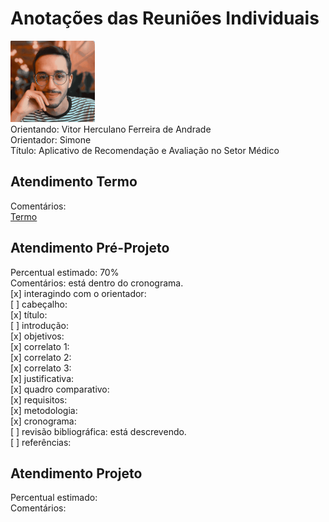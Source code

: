 # Anotações das Reuniões Individuais  

![foto](foto.png "foto")  
Orientando: Vitor Herculano Ferreira de Andrade  
Orientador: Simone  
Título: Aplicativo de Recomendação e Avaliação no Setor Médico  

## Atendimento Termo  

Comentários:  
[Termo](Termo.pdf "Termo")  

## Atendimento Pré-Projeto  

Percentual estimado: 70%  
Comentários: está dentro do cronograma.  
[x] interagindo com o orientador:  
[ ] cabeçalho:  
[x] título:  
[ ] introdução:  
[x] objetivos:  
[x] correlato 1:  
[x] correlato 2:  
[x] correlato 3:  
[x] justificativa:  
[x] quadro comparativo:  
[x] requisitos:  
[x] metodologia:  
[x] cronograma:  
[ ] revisão bibliográfica: está descrevendo.  
[ ] referências:  

## Atendimento Projeto  

Percentual estimado:  
Comentários:  
